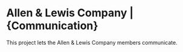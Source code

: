# Allen &amp; Lewis Company | {Communication}
This project lets the Allen & Lewis Company members communicate.
